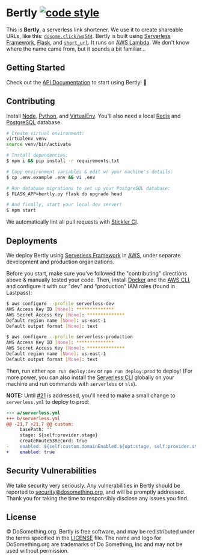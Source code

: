 # Bertly [![code style](https://img.shields.io/badge/style-flake8-blue.svg)](http://flake8.pycqa.org/en/latest/)

This is **Bertly**, a serverless link shortener. We use it to create shareable URLs, like this: [`dosome.click/wq544`](https://dosome.click/wq544). Bertly is built using [Serverless Framework](https://serverless.com), [Flask](http://flask.pocoo.org), and [`short_url`](https://pypi.org/project/short_url/). It runs on [AWS Lambda](https://aws.amazon.com/lambda/). We don't know where the name came from, but it sounds a bit familiar...

## Getting Started

Check out the [API Documentation](https://github.com/DoSomething/bertly/blob/docs/documentation/README.md) to start using
Bertly! :link:

## Contributing

Install [Node](https://nodejs.org/en/), [Python](https://www.python.org), and [VirtualEnv](https://virtualenv.pypa.io/en/stable/). You'll also need a local [Redis](https://redis.io) and [PostgreSQL](https://www.postgresql.org) database.

```sh
# Create virtual environment:
virtualenv venv
source venv/bin/activate

# Install dependencies:
$ npm i && pip install -r requirements.txt

# Copy environment variables & edit w/ your machine's details:
$ cp .env.example .env && vi .env

# Run database migrations to set up your PostgreSQL database:
$ FLASK_APP=bertly.py flask db upgrade head

# And finally, start your local dev server!
$ npm start
```

We automatically lint all pull requests with [Stickler CI](https://stickler-ci.com).

## Deployments

We deploy Bertly using [Serverless Framework](https://serverless.com) in [AWS](https://aws.amazon.com/), under separate development and production organizations.

Before you start, make sure you've followed the "contributing" directions above & manually tested your code. Then, install [Docker](https://www.docker.com/docker-mac) and the [AWS CLI](https://aws.amazon.com/cli/), and configure it with our "dev" and "production" IAM roles (found in Lastpass):

```sh
$ aws configure --profile serverless-dev
AWS Access Key ID [None]: **************
AWS Secret Access Key [None]: **************
Default region name [None]: us-east-1
Default output format [None]: text

$ aws configure --profile serverless-production
AWS Access Key ID [None]: **************
AWS Secret Access Key [None]: **************
Default region name [None]: us-east-1
Default output format [None]: text
```

Then, run either `npm run deploy:dev` or `npm run deploy:prod` to deploy! (For more power, you can also install the [Serverless CLI](https://serverless.com/framework/docs/getting-started/) globally on your machine and run commands with `serverless` or `sls`).

**NOTE:** Until [#21](https://github.com/DoSomething/bertly/issues/21) is addressed, you'll need to make a small change to `serverless.yml` to deploy to prod:

```diff
--- a/serverless.yml
+++ b/serverless.yml
@@ -21,7 +21,7 @@ custom:
     basePath: ''
     stage: ${self:provider.stage}
     createRoute53Record: true
-    enabled: ${self:custom.domainEnabled.${opt:stage, self:provider.stage}}
+    enabled: true
```

## Security Vulnerabilities

We take security very seriously. Any vulnerabilities in Bertly should be reported to [security@dosomething.org](mailto:security@dosomething.org),
and will be promptly addressed. Thank you for taking the time to responsibly disclose any issues you find.

## License

&copy; DoSomething.org. Bertly is free software, and may be redistributed under the terms specified
in the [LICENSE](https://github.com/DoSomething/bertly/blob/master/LICENSE) file. The name and logo for
DoSomething.org are trademarks of Do Something, Inc and may not be used without permission.
